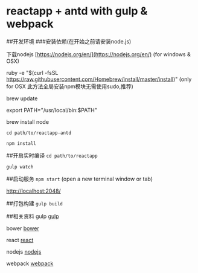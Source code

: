 # reactapp + antd with gulp & webpack

##开发环境
###安装依赖(在开始之前请安装node.js)

下载nodejs [https://nodejs.org/en/](https://nodejs.org/en/) (for windows & OSX)

ruby -e "$(curl -fsSL https://raw.githubusercontent.com/Homebrew/install/master/install)" (only for OSX 此方法全局安装npm模块无需使用sudo,推荐)

brew update

export PATH="/usr/local/bin:$PATH"

brew install node

`cd path/to/reactapp-antd`

`npm install`


##开启实时编译
`cd path/to/reactapp`

`gulp watch`


##启动服务
`npm start`  (open a new terminal window or tab)

[http://localhost:2048/](http://localhost:2048/)

##打包构建
`gulp build`

##相关资料
gulp [gulp](http://gulpjs.com/)

bower [bower](http://bower.io/)

react [react](http://facebook.github.io/react/)

nodejs [nodejs](https://nodejs.org/en/)

webpack [webpack](https://webpack.github.io/)
